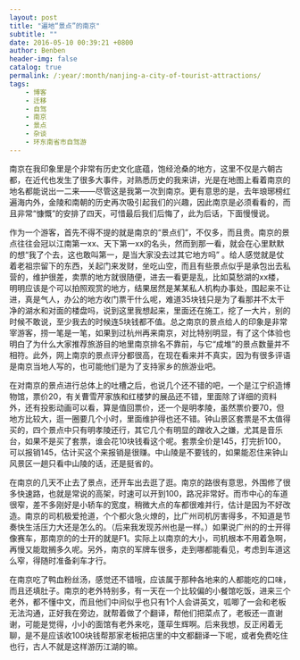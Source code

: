 ```yaml
---
layout: post
title: "遍地“景点”的南京"
subtitle: ""
date: 2016-05-10 00:39:21 +0800
author: Benben
header-img: false
catalog: true
permalink: /:year/:month/nanjing-a-city-of-tourist-attractions/
tags:
    - 博客
    - 迁移
    - 自驾
    - 南京
    - 景点
    - 杂谈
    - 环东南省市自驾游
---
```


南京在我印象里是个非常有历史文化底蕴，饱经沧桑的地方，这里不仅是六朝古都，在近代也发生了很多大事件，对熟悉历史的我来讲，光是在地图上看着南京的地名都能说出一二来——尽管这是我第一次到南京。更有意思的是，去年琅琊榜红遍海内外，金陵和南朝的历史再次吸引起我们的兴趣，因此南京是必须看看的，而且非常“慷慨”的安排了四天，可惜最后我们后悔了，此为后话，下面慢慢说。

作为一个游客，首先不得不提的就是南京的“景点们”，不仅多，而且贵。南京的景点往往会冠以江南第一xx、天下第一xx的名头，然而到那一看，就会在心里默默的想“我了个去，这也敢叫第一，是当大家没去过其它地方吗”
。给人感觉就是仗着老祖宗留下的东西，关起门来发财，坐吃山空，而且有些景点似乎是承包出去私营的，维护很差，卖票的地方就很随便，进去一看更是乱，比如莫愁湖的xx楼，明明应该是个可以拍照观赏的地方，结果居然是某某私人机构办事处，围起来不让进，真是气人，办公的地方收门票干什么呢，难道35块钱只是为了看那并不太干净的湖水和对面的楼盘吗，说到这里我想起来，里面还在施工，挖了一大片，别的时候不敢说，至少我去的时候连5块钱都不值。总之南京的景点给人的印象是非常宰游客，捞一笔是一笔，如果到过杭州再来南京，对比特别明显，有了这个体验也明白了为什么大家推荐旅游目的地里南京排名不靠前，与它“成堆”的景点数量并不相符。此外，网上南京的景点评分都很高，在现在看来并不真实，因为有很多评语是南京当地人写的，也可能他们是为了支持家乡的旅游业吧。

在对南京的景点进行总体上的吐槽之后，也说几个还不错的吧，一个是江宁织造博物馆，票价20，有关曹雪芹家族和红楼梦的展品还不错，里面除了详细的资料外，还有投影动画可以看，算是值回票价，还一个是明孝陵，虽然票价要70，但地方比较大，逛一圈要几个小时，里面维护得也还不错。钟山景区套票是不太值得买的，四个景点中只有明孝陵还行，其它几个有明显的蹭收入之嫌，尤其是音乐台，如果不是买了套票，谁会花10块钱看这个呢。套票全价是145，打完折100，可以报销145，估计买这个来报销是很赚。中山陵是不要钱的，如果能忍住来钟山风景区一趟只看中山陵的话，还是挺省的。

在南京的几天不止去了景点，还开车出去逛了逛。南京的路很有意思，外围修了很多快速路，也就是常说的高架，时速可以开到100，路况非常好。而市中心的车道很窄，差不多刚好是小轿车的宽度，稍微大点的车都很难并行，估计是因为不好改造。南京的司机极爱抢道，个个都火急火燎的，比广州司机厉害得多，不知道是节奏快生活压力大还是怎么的。（后来我发现苏州也是一样。）如果说广州的的士开得像赛车，那南京的的士开的就是F1。实际上以南京的大小，司机根本不用着急啊，再慢又能耽搁多久呢。另外，南京的军牌车很多，走到哪都能看见，考虑到车道这么窄，得随时准备刹车才行。

在南京吃了鸭血粉丝汤，感觉还不错哦，应该属于那种各地来的人都能吃的口味，而且还填肚子。南京的老外特别多，有一天在一个比较偏的小餐馆吃饭，进来三个老外，都不懂中文，而且他们中间似乎也只有1个人会讲英文，呱唧了一会和老板无法沟通，正好我在旁边，就帮着做了个翻译，帮他们把菜点了，老板还一直谢谢，可能是觉得，小小的面馆有老外来吃，蓬荜生辉啊。后来我想，反正闲着无聊，是不是应该收100块钱帮那家老板把店里的中文都翻译一下呢，或者免费吃住也行，古人不就是这样游历江湖的嘛。
